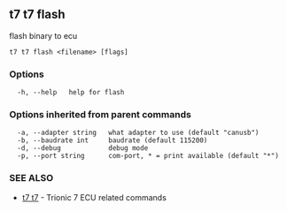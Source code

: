 ## t7 t7 flash

flash binary to ecu

```
t7 t7 flash <filename> [flags]
```

### Options

```
  -h, --help   help for flash
```

### Options inherited from parent commands

```
  -a, --adapter string   what adapter to use (default "canusb")
  -b, --baudrate int     baudrate (default 115200)
  -d, --debug            debug mode
  -p, --port string      com-port, * = print available (default "*")
```

### SEE ALSO

* [t7 t7](t7_t7.md)	 - Trionic 7 ECU related commands

